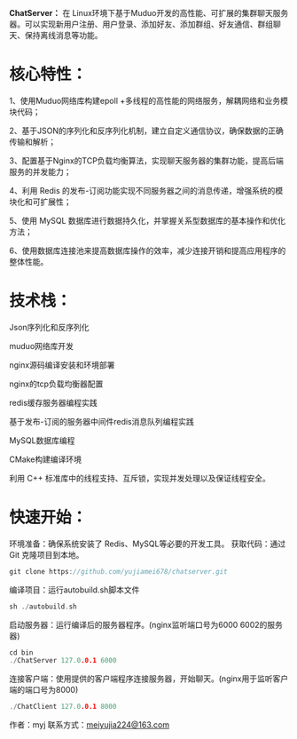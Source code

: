 **ChatServer：**
在 Linux环境下基于Muduo开发的高性能、可扩展的集群聊天服务器。可以实现新用户注册、用户登录、添加好友、添加群组、好友通信、群组聊天、保持离线消息等功能。



# 核心特性：

1、使用Muduo网络库构建epoll +多线程的高性能的网络服务，解耦网络和业务模块代码；

2、基于JSON的序列化和反序列化机制，建立自定义通信协议，确保数据的正确传输和解析；

3、配置基于Nginx的TCP负载均衡算法，实现聊天服务器的集群功能，提高后端服务的并发能力；

4、利用 Redis 的发布-订阅功能实现不同服务器之间的消息传递，增强系统的模块化和可扩展性；

5、使用 MySQL 数据库进行数据持久化，并掌握关系型数据库的基本操作和优化方法；

6、使用数据库连接池来提高数据库操作的效率，减少连接开销和提高应用程序的整体性能。



# 技术栈：

Json序列化和反序列化

muduo网络库开发

nginx源码编译安装和环境部署

nginx的tcp负载均衡器配置

redis缓存服务器编程实践

基于发布-订阅的服务器中间件redis消息队列编程实践

MySQL数据库编程

CMake构建编译环境

利用 C++ 标准库中的线程支持、互斥锁，实现并发处理以及保证线程安全。




# 快速开始：

环境准备：确保系统安装了 Redis、MySQL等必要的开发工具。
获取代码：通过 Git 克隆项目到本地。

```c++
git clone https://github.com/yujiamei678/chatserver.git
```

编译项目：运行autobuild.sh脚本文件

```c++
sh ./autobuild.sh
```

启动服务器：运行编译后的服务器程序。(nginx监听端口号为6000 6002的服务器)

```c++
cd bin
./ChatServer 127.0.0.1 6000
```

连接客户端：使用提供的客户端程序连接服务器，开始聊天。(nginx用于监听客户端的端口号为8000)

```c++
./ChatClient 127.0.0.1 8000
```
作者：myj
联系方式：meiyujia224@163.com
